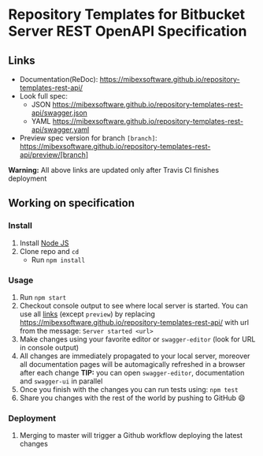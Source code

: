 # Repository Templates for Bitbucket Server REST OpenAPI Specification

## Links

- Documentation(ReDoc): https://mibexsoftware.github.io/repository-templates-rest-api/
- Look full spec:
    + JSON https://mibexsoftware.github.io/repository-templates-rest-api/swagger.json
    + YAML https://mibexsoftware.github.io/repository-templates-rest-api/swagger.yaml
- Preview spec version for branch `[branch]`: https://mibexsoftware.github.io/repository-templates-rest-api/preview/[branch]

**Warning:** All above links are updated only after Travis CI finishes deployment

## Working on specification
### Install

1. Install [Node JS](https://nodejs.org/)
2. Clone repo and `cd`
    + Run `npm install`

### Usage

1. Run `npm start`
2. Checkout console output to see where local server is started. You can use all [links](#links) (except `preview`) by replacing https://mibexsoftware.github.io/repository-templates-rest-api/ with url from the message: `Server started <url>`
3. Make changes using your favorite editor or `swagger-editor` (look for URL in console output)
4. All changes are immediately propagated to your local server, moreover all documentation pages will be automagically refreshed in a browser after each change
**TIP:** you can open `swagger-editor`, documentation and `swagger-ui` in parallel
5. Once you finish with the changes you can run tests using: `npm test`
6. Share you changes with the rest of the world by pushing to GitHub :smile:

### Deployment
1. Merging to master will trigger a Github workflow deploying the latest changes
